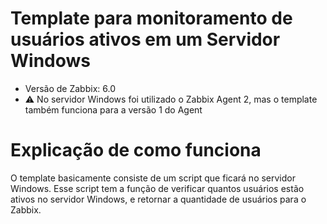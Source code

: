 # Template para monitoramento de usuários ativos em um Servidor Windows

- Versão de Zabbix: 6.0
- :warning: No servidor Windows foi utilizado o Zabbix Agent 2, mas o template também funciona para a versão 1 do Agent

# Explicação de como funciona
O template basicamente consiste de um script que ficará no servidor Windows. Esse script tem a função de verificar quantos usuários estão ativos no servidor Windows, e retornar a quantidade de usuários para o Zabbix.
